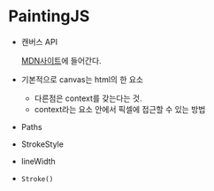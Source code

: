 # PaintingJS

- 캔버스 API 

  [MDN사이트](https://developer.mozilla.org/ko/docs/Web/HTML/Canvas)에 들어간다.

- 기본적으로 canvas는 html의 한 요소

  - 다른점은 context를 갖는다는 것.
  - context라는 요소 안에서 픽셀에 접근할 수 있는 방법

- Paths
- StrokeStyle
- lineWidth

- `Stroke()`

